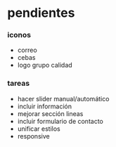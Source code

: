 
# pendientes

### iconos
- correo
- cebas
- logo grupo calidad

### tareas 
- hacer slider manual/automático
- incluir información
- mejorar sección lineas
- incluir formulario de contacto
- unificar estilos
- responsive
